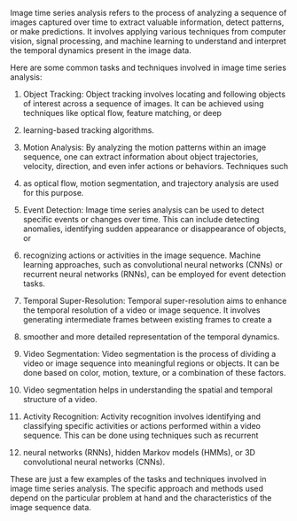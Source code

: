 Image time series analysis refers to the process of analyzing a sequence of images captured over time to extract valuable information, detect patterns, or make predictions. It involves applying various 
techniques from computer vision, signal processing, and machine learning to understand and interpret the temporal dynamics present in the image data.

Here are some common tasks and techniques involved in image time series analysis:

1. Object Tracking: Object tracking involves locating and following objects of interest across a sequence of images. It can be achieved using techniques like optical flow, feature matching, or deep 
2. learning-based tracking algorithms.

2. Motion Analysis: By analyzing the motion patterns within an image sequence, one can extract information about object trajectories, velocity, direction, and even infer actions or behaviors. Techniques such 
3. as optical flow, motion segmentation, and trajectory analysis are used for this purpose.

3. Event Detection: Image time series analysis can be used to detect specific events or changes over time. This can include detecting anomalies, identifying sudden appearance or disappearance of objects, or 
4. recognizing actions or activities in the image sequence. Machine learning approaches, such as convolutional neural networks (CNNs) or recurrent neural networks (RNNs), can be employed for event detection tasks.

4. Temporal Super-Resolution: Temporal super-resolution aims to enhance the temporal resolution of a video or image sequence. It involves generating intermediate frames between existing frames to create a 
5. smoother and more detailed representation of the temporal dynamics.

5. Video Segmentation: Video segmentation is the process of dividing a video or image sequence into meaningful regions or objects. It can be done based on color, motion, texture, or a combination of these factors. 
6. Video segmentation helps in understanding the spatial and temporal structure of a video.

6. Activity Recognition: Activity recognition involves identifying and classifying specific activities or actions performed within a video sequence. This can be done using techniques such as recurrent 
7. neural networks (RNNs), hidden Markov models (HMMs), or 3D convolutional neural networks (CNNs).

These are just a few examples of the tasks and techniques involved in image time series analysis. The specific approach and methods used depend on the particular problem at hand and the characteristics 
of the image sequence data.
